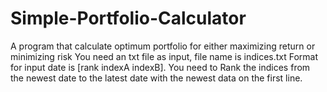 # Simple-Portfolio-Calculator
A program that calculate optimum portfolio for either maximizing return or minimizing risk
You need an txt file as input, file name is indices.txt
Format for input date is [rank indexA indexB].
You need to Rank the indices from the newest date to the latest date with the newest data on the first line.
